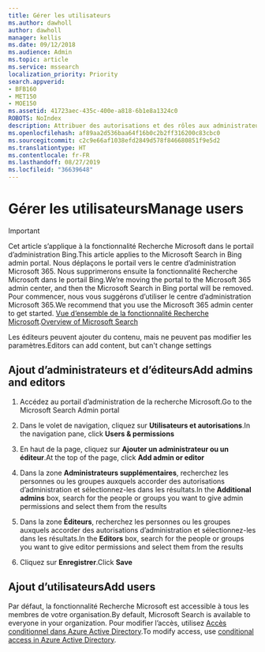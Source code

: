 ```yaml
---
title: Gérer les utilisateurs
ms.author: dawholl
author: dawholl
manager: kellis
ms.date: 09/12/2018
ms.audience: Admin
ms.topic: article
ms.service: mssearch
localization_priority: Priority
search.appverid:
- BFB160
- MET150
- MOE150
ms.assetid: 41723aec-435c-400e-a818-6b1e8a1324c0
ROBOTS: NoIndex
description: Attribuer des autorisations et des rôles aux administrateurs et aux éditeurs de la fonctionnalité Recherche Microsoft
ms.openlocfilehash: af89aa2d536baa64f16b0c2b2ff316200c83cbc0
ms.sourcegitcommit: c2c9e66af1038efd2849d578f846680851f9e5d2
ms.translationtype: HT
ms.contentlocale: fr-FR
ms.lasthandoff: 08/27/2019
ms.locfileid: "36639648"
---
```

# <a name="manage-users"></a><span data-ttu-id="c3b60-103">Gérer les utilisateurs</span><span class="sxs-lookup"><span data-stu-id="c3b60-103">Manage users</span></span>

> [!IMPORTANT]
> <span data-ttu-id="c3b60-104">Cet article s’applique à la fonctionnalité Recherche Microsoft dans le portail d’administration Bing.</span><span class="sxs-lookup"><span data-stu-id="c3b60-104">This article applies to the Microsoft Search in Bing admin portal.</span></span> <span data-ttu-id="c3b60-105">Nous déplaçons le portail vers le centre d’administration Microsoft 365. Nous supprimerons ensuite la fonctionnalité Recherche Microsoft dans le portail Bing.</span><span class="sxs-lookup"><span data-stu-id="c3b60-105">We’re moving the portal to the Microsoft 365 admin center, and then the Microsoft Search in Bing portal will be removed.</span></span> <span data-ttu-id="c3b60-106">Pour commencer, nous vous suggérons d’utiliser le centre d’administration Microsoft 365.</span><span class="sxs-lookup"><span data-stu-id="c3b60-106">We recommend that you use the Microsoft 365 admin center to get started.</span></span> <span data-ttu-id="c3b60-107">[Vue d’ensemble de la fonctionnalité Recherche Microsoft](overview-microsoft-search.md).</span><span class="sxs-lookup"><span data-stu-id="c3b60-107">[Overview of Microsoft Search](overview-microsoft-search.md)</span></span>
    
<span data-ttu-id="c3b60-108">Les éditeurs peuvent ajouter du contenu, mais ne peuvent pas modifier les paramètres.</span><span class="sxs-lookup"><span data-stu-id="c3b60-108">Editors can add content, but can't change settings</span></span>
  
## <a name="add-admins-and-editors"></a><span data-ttu-id="c3b60-109">Ajout d’administrateurs et d’éditeurs</span><span class="sxs-lookup"><span data-stu-id="c3b60-109">Add admins and editors</span></span>

1. <span data-ttu-id="c3b60-110">Accédez au portail d’administration de la recherche Microsoft.</span><span class="sxs-lookup"><span data-stu-id="c3b60-110">Go to the Microsoft Search Admin portal</span></span>
    
2. <span data-ttu-id="c3b60-111">Dans le volet de navigation, cliquez sur **Utilisateurs et autorisations**.</span><span class="sxs-lookup"><span data-stu-id="c3b60-111">In the navigation pane, click **Users &amp; permissions**</span></span>
    
3. <span data-ttu-id="c3b60-112">En haut de la page, cliquez sur **Ajouter un administrateur ou un éditeur**.</span><span class="sxs-lookup"><span data-stu-id="c3b60-112">At the top of the page, click **Add admin or editor**</span></span>
    
4. <span data-ttu-id="c3b60-113">Dans la zone **Administrateurs supplémentaires**, recherchez les personnes ou les groupes auxquels accorder des autorisations d’administration et sélectionnez-les dans les résultats.</span><span class="sxs-lookup"><span data-stu-id="c3b60-113">In the **Additional admins** box, search for the people or groups you want to give admin permissions and select them from the results</span></span> 
    
5. <span data-ttu-id="c3b60-114">Dans la zone **Éditeurs**, recherchez les personnes ou les groupes auxquels accorder des autorisations d’administration et sélectionnez-les dans les résultats.</span><span class="sxs-lookup"><span data-stu-id="c3b60-114">In the **Editors** box, search for the people or groups you want to give editor permissions and select them from the results</span></span> 
    
6. <span data-ttu-id="c3b60-115">Cliquez sur **Enregistrer**.</span><span class="sxs-lookup"><span data-stu-id="c3b60-115">Click **Save**</span></span>
    
## <a name="add-users"></a><span data-ttu-id="c3b60-116">Ajout d’utilisateurs</span><span class="sxs-lookup"><span data-stu-id="c3b60-116">Add users</span></span>

<span data-ttu-id="c3b60-117">Par défaut, la fonctionnalité Recherche Microsoft est accessible à tous les membres de votre organisation.</span><span class="sxs-lookup"><span data-stu-id="c3b60-117">By default, Microsoft Search is available to everyone in your organization.</span></span> <span data-ttu-id="c3b60-118">Pour modifier l’accès, utilisez [Accès conditionnel dans Azure Active Directory](https://docs.microsoft.com/fr-FR/azure/active-directory/conditional-access/overview).</span><span class="sxs-lookup"><span data-stu-id="c3b60-118">To modify access, use [conditional access in Azure Active Directory](https://docs.microsoft.com/en-us/azure/active-directory/conditional-access/overview).</span></span>